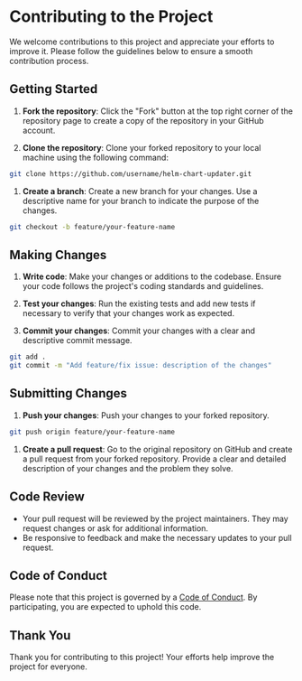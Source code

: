 # Contributing to the Project

We welcome contributions to this project and appreciate your efforts to improve it. Please follow the guidelines below to ensure a smooth contribution process.

## Getting Started

1. **Fork the repository**: Click the "Fork" button at the top right corner of the repository page to create a copy of the repository in your GitHub account.

2. **Clone the repository**: Clone your forked repository to your local machine using the following command:

  ```bash
  git clone https://github.com/username/helm-chart-updater.git
  ```

1. **Create a branch**: Create a new branch for your changes. Use a descriptive name for your branch to indicate the purpose of the changes.

  ```bash
  git checkout -b feature/your-feature-name
  ```

## Making Changes

1. **Write code**: Make your changes or additions to the codebase. Ensure your code follows the project's coding standards and guidelines.

2. **Test your changes**: Run the existing tests and add new tests if necessary to verify that your changes work as expected.

3. **Commit your changes**: Commit your changes with a clear and descriptive commit message.

  ```bash
  git add .
  git commit -m "Add feature/fix issue: description of the changes"
  ```

## Submitting Changes

1. **Push your changes**: Push your changes to your forked repository.

  ```bash
  git push origin feature/your-feature-name
  ```

1. **Create a pull request**: Go to the original repository on GitHub and create a pull request from your forked repository. Provide a clear
and detailed description of your changes and the problem they solve.

## Code Review

- Your pull request will be reviewed by the project maintainers. They may request changes or ask for additional information.
- Be responsive to feedback and make the necessary updates to your pull request.

## Code of Conduct

Please note that this project is governed by a [Code of Conduct](CODE_OF_CONDUCT.md). By participating, you are expected to uphold this code.

## Thank You

Thank you for contributing to this project! Your efforts help improve the project for everyone.
